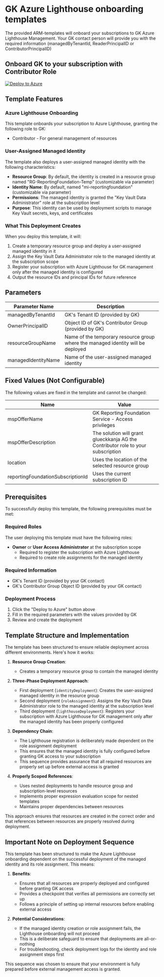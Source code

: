 # GK Azure Lighthouse onboarding templates
The provided ARM-templates will onboard your subscriptions to GK Azure Lighthouse Management. Your GK contact person will provide you with the required information (managedByTenantId, ReaderPrincipalID or ContributorPrincipalID)

## Onboard GK to your subscription with Contributor Role
[![Deploy to Azure](https://aka.ms/deploytoazurebutton)](https://portal.azure.com/#create/Microsoft.Template/uri/https%3A%2F%2Fraw.githubusercontent.com%2FC4A8-CCU-Resources%2Frf-azure-lighthouse-onboarding%2Fmain%2Fgk-lighthouse-contributor.json)

## Template Features

### Azure Lighthouse Onboarding
This template onboards your subscription to Azure Lighthouse, granting the following role to GK:
- Contributor - For general management of resources

### User-Assigned Managed Identity
The template also deploys a user-assigned managed identity with the following characteristics:

- **Resource Group**: By default, the identity is created in a resource group named "RG-ReportingFoundation-Temp" (customizable via parameter)
- **Identity Name**: By default, named "mi-reportingfoundation" (customizable via parameter)
- **Permissions**: The managed identity is granted the "Key Vault Data Administrator" role at the subscription level
- **Purpose**: This identity can be used by deployment scripts to manage Key Vault secrets, keys, and certificates

### What This Deployment Creates
When you deploy this template, it will:

1. Create a temporary resource group and deploy a user-assigned managed identity in it
2. Assign the Key Vault Data Administrator role to the managed identity at the subscription scope
3. Register your subscription with Azure Lighthouse for GK management only after the managed identity is configured
4. Output the resource IDs and principal IDs for future reference

## Parameters

| Parameter Name | Description |
|---------------|------------|
| managedByTenantId | GK's Tenant ID (provided by GK) |
| OwnerPrincipalID | Object ID of GK's Contributor Group (provided by GK) |
| resourceGroupName | Name of the temporary resource group where the managed identity will be deployed |
| managedIdentityName | Name of the user-assigned managed identity |

## Fixed Values (Not Configurable)

The following values are fixed in the template and cannot be changed:

| Name | Value |
|---------------|------------|
| mspOfferName | GK Reporting Foundation Service - Access privileges |
| mspOfferDescription | The solution will grant glueckkanja AG the Contributor role to your subscription |
| location | Uses the location of the selected resource group |
| reportingFoundationSubscriptionId | Uses the current subscription ID |

## Prerequisites

To successfully deploy this template, the following prerequisites must be met:

### Required Roles
The user deploying this template must have the following roles:

- **Owner** or **User Access Administrator** at the subscription scope
  - Required to register the subscription with Azure Lighthouse
  - Required to create role assignments for the managed identity

### Required Information
- GK's Tenant ID (provided by your GK contact)
- GK's Contributor Group Object ID (provided by your GK contact)

### Deployment Process
1. Click the "Deploy to Azure" button above
2. Fill in the required parameters with the values provided by GK
3. Review and create the deployment

## Template Structure and Implementation

The template has been structured to ensure reliable deployment across different environments. Here's how it works:

1. **Resource Group Creation**:
   - Creates a temporary resource group to contain the managed identity

2. **Three-Phase Deployment Approach**:
   - First deployment (`identityDeployment`): Creates the user-assigned managed identity in the resource group
   - Second deployment (`roleAssignment`): Assigns the Key Vault Data Administrator role to the managed identity at the subscription level
   - Third deployment (`lighthouseDeployment`): Registers your subscription with Azure Lighthouse for GK management only after the managed identity has been properly configured

3. **Dependency Chain**:
   - The Lighthouse registration is deliberately made dependent on the role assignment deployment
   - This ensures that the managed identity is fully configured before granting GK access to your subscription
   - This sequence provides assurance that all required resources are properly set up before external access is granted

4. **Properly Scoped References**:
   - Uses nested deployments to handle resource group and subscription-level resources
   - Implements proper expression evaluation scope for nested templates
   - Maintains proper dependencies between resources

This approach ensures that resources are created in the correct order and that references between resources are properly resolved during deployment.

## Important Note on Deployment Sequence

This template has been structured to make the Azure Lighthouse onboarding dependent on the successful deployment of the managed identity and its role assignment. This means:

1. **Benefits**:
   - Ensures that all resources are properly deployed and configured before granting GK access
   - Provides a checkpoint that verifies all permissions are correctly set up
   - Follows a principle of setting up internal resources before enabling external access

2. **Potential Considerations**:
   - If the managed identity creation or role assignment fails, the Lighthouse onboarding will not proceed
   - This is a deliberate safeguard to ensure that deployments are all-or-nothing
   - For troubleshooting, check deployment logs for the identity and role assignment steps first

This sequence was chosen to ensure that your environment is fully prepared before external management access is granted.
